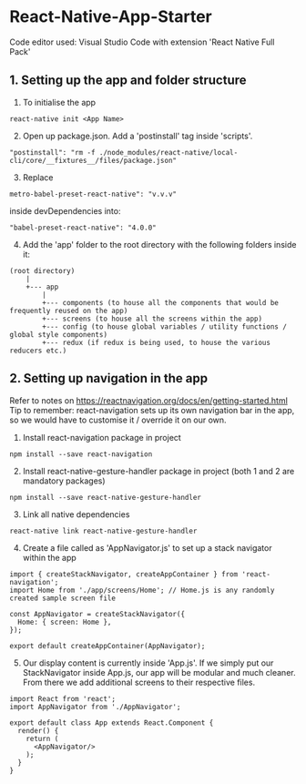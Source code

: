 # React-Native-App-Starter

Code editor used: Visual Studio Code with extension 'React Native Full Pack'

## 1. Setting up the app and folder structure

1. To initialise the app 

```react-native init <App Name>```

2. Open up package.json. Add a 'postinstall' tag inside 'scripts'.

```"postinstall": "rm -f ./node_modules/react-native/local-cli/core/__fixtures__/files/package.json"```

3. Replace 

```metro-babel-preset-react-native": "v.v.v"``` 

inside devDependencies into:

```"babel-preset-react-native": "4.0.0"```

4. Add the 'app' folder to the root directory with the following folders inside it:

```
(root directory)
    |
    +--- app
        |
        +--- components (to house all the components that would be frequently reused on the app)
        +--- screens (to house all the screens within the app)
        +--- config (to house global variables / utility functions / global style components)
        +--- redux (if redux is being used, to house the various reducers etc.)
```

## 2. Setting up navigation in the app

Refer to notes on https://reactnavigation.org/docs/en/getting-started.html
Tip to remember: react-navigation sets up its own navigation bar in the app, so we would have to customise it / override it on our own.

1. Install react-navigation package in project

```npm install --save react-navigation```

2. Install react-native-gesture-handler package in project (both 1 and 2 are mandatory packages)

```npm install --save react-native-gesture-handler```

3. Link all native dependencies

```react-native link react-native-gesture-handler```

4. Create a file called as 'AppNavigator.js' to set up a stack navigator within the app

```
import { createStackNavigator, createAppContainer } from 'react-navigation';
import Home from './app/screens/Home'; // Home.js is any randomly created sample screen file

const AppNavigator = createStackNavigator({
  Home: { screen: Home }, 
});

export default createAppContainer(AppNavigator);
```

5. Our display content is currently inside 'App.js'. If we simply put our StackNavigator inside App.js, our app will be modular and much cleaner. From there we add additional screens to their respective files.

```
import React from 'react';
import AppNavigator from './AppNavigator';

export default class App extends React.Component {
  render() {
    return (
      <AppNavigator/>
    );
  }
}
```
